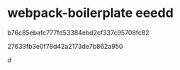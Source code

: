 # webpack-boilerplate eeedd

b76c85ebafc777fd53384ebd2cf337c95708fc82

27633fb3e0f78d42a2173de7b862a950

d
